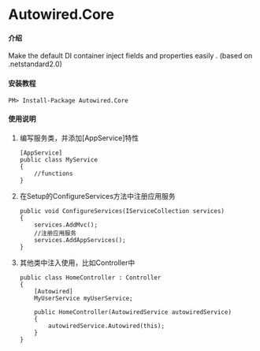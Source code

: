 # Autowired.Core

#### 介绍
Make the default DI container  inject fields and properties easily . (based on .netstandard2.0)

#### 安装教程

```
PM> Install-Package Autowired.Core
```

#### 使用说明


 1. 编写服务类，并添加[AppService]特性  
    ```
    [AppService]
    public class MyService
    {
        //functions
    }
    ```

 2. 在Setup的ConfigureServices方法中注册应用服务
    ```
    public void ConfigureServices(IServiceCollection services)
    {
        services.AddMvc();
        //注册应用服务
        services.AddAppServices();
    }
    ```
 3. 其他类中注入使用，比如Controller中
    ```
    public class HomeController : Controller
    {
        [Autowired]
        MyUserService myUserService;

        public HomeController(AutowiredService autowiredService)
        {
            autowiredService.Autowired(this);
        }
    }
    ```
